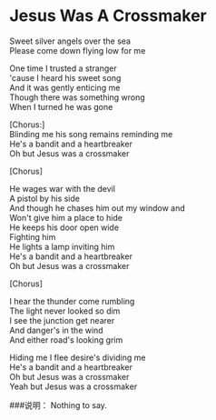 Jesus Was A Crossmaker
=======================

Sweet silver angels over the sea  
Please come down flying low for me

One time I trusted a stranger  
'cause I heard his sweet song  
And it was gently enticing me  
Though there was something wrong  
When I turned he was gone

[Chorus:]  
Blinding me his song remains reminding me  
He's a bandit and a heartbreaker  
Oh but Jesus was a crossmaker

[Chorus]

He wages war with the devil  
A pistol by his side  
And though he chases him out my window and  
Won't give him a place to hide  
He keeps his door open wide  
Fighting him  
He lights a lamp inviting him  
He's a bandit and a heartbreaker  
Oh but Jesus was a crossmaker

[Chorus]

I hear the thunder come rumbling  
The light never looked so dim  
I see the junction get nearer  
And danger's in the wind  
And either road's looking grim

Hiding me I flee desire's dividing me  
He's a bandit and a heartbreaker  
Oh but Jesus was a crossmaker  
Yeah but Jesus was a crossmaker

###说明：
Nothing to say.